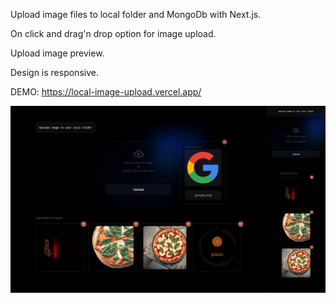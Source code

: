 Upload image files to local folder and MongoDb with Next.js.

On click and drag'n drop option for image upload.

Upload image preview.

Design is responsive.

DEMO: https://local-image-upload.vercel.app/

<img src="./public/thumbnail.png" width='600'>
